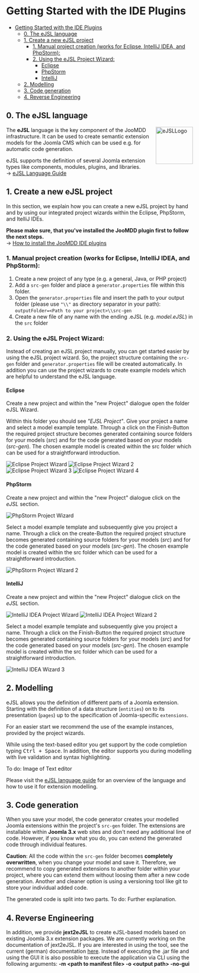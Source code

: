 # Getting Started with the IDE Plugins #

- [Getting Started with the IDE Plugins](#getting-started-with-the-ide-plugins)
  - [0. The eJSL language](#0-the-ejsl-language)
  - [1. Create a new eJSL project](#1-create-a-new-ejsl-project)
    - [1. Manual project creation (works for Eclipse, IntelliJ IDEA, and PhpStorm):](#1-manual-project-creation-works-for-eclipse-intellij-idea-and-phpstorm)
    - [2. Using the eJSL Project Wizard:](#2-using-the-ejsl-project-wizard)
      - [Eclipse](#eclipse)
      - [PhpStorm](#phpstorm)
      - [IntelliJ](#intellij)
  - [2. Modelling](#2-modelling)
  - [3. Code generation](#3-code-generation)
  - [4. Reverse Engineering](#4-reverse-engineering)

## 0. The eJSL language ##
 <img src="img/eJSL_Logo_trans.png" alt="eJSLLogo" height="100" style="max-width:100%;float:right;">
 
The **eJSL** language is the key component of the JooMDD infrastructure. It can be used to create semantic extension models for the Joomla CMS which can be used e.g. for automatic code generation.

eJSL supports the definition of several Joomla extension types like components, modules, plugins, and libraries. <br> &rarr;  [eJSL Language Guide](eJSLGuide.md) 

## 1. Create a new eJSL project ##
In this section, we explain how you can create a new eJSL project by hand and by using our integrated project wizards within the Eclipse, PhpStorm, and ItelliJ IDEs.

**Please make sure, that you've installed the JooMDD plugin first to follow the next steps.**
<br>
&rarr; [How to install the JooMDD IDE plugins](InstallationGuide.md)

### 1. Manual project creation (works for Eclipse, IntelliJ IDEA, and PhpStorm): ###
1. Create a new project of any type (e.g. a general, Java, or PHP project)
2. Add a `src-gen` folder and place a `generator.properties` file within this folder. 
3. Open the `generator.properties` file and insert the path to your output folder (please use `"\\"` as directory separator in your path): <br> `outputFolder=<Path to your project>\\src-gen`
4. Create a new file of any name with the ending .eJSL (e.g. *model.eJSL*) in the `src` folder

### 2. Using the eJSL Project Wizard: ###
Instead of creating an eJSL project manually, you can get started easier by using the eJSL project wizard. So, the project structure containing the `src-gen` folder and `generator.properties` file will be created automatically. In addition you can use the project wizards to create example models which are helpful to understand the eJSL language.

#### Eclipse ####
Create a new project and within the "new Project" dialogue open the folder eJSL Wizard. 

Within this folder you should see *"EJSL Project"*. Give your project a name and select a model example template.
Through a click on the Finish-Button the required project structure becomes generated containing source folders 
for your models (*src*) and for the code generated based on your models (*src-gen*). The chosen example model 
is created within the src folder which can be used for a straightforward introduction.

<img src="img/eclipse_pw_1.png" alt="Eclipse Project Wizard" style="max-width:100%">
<img src="img/eclipse_pw_2.png" alt="Eclipse Project Wizard 2" style="max-width:100%">
<img src="img/eclipse_pw_3.png" alt="Eclipse Project Wizard 3" style="max-width:100%">
<img src="img/eclipse_pw_4.png" alt="Eclipse Project Wizard 4"style="max-width:100%">

#### PhpStorm ####
Create a new project and within the "new Project" dialogue click on the *eJSL* section.

<img src="img/php_pw_1.png" alt="PhpStorm Project Wizard" style="max-width:100%;">

Select a model example template and subsequently give you project a name.
Through a click on the create-Button the required project structure becomes generated containing source folders 
for your models (*src*) and for the code generated based on your models (*src-gen*). The chosen example model 
is created within the src folder which can be used for a straightforward introduction.

<img src="img/php_pw_2.png" alt="PhpStorm Project Wizard 2" style="max-width:100%">

#### IntelliJ ####
Create a new project and within the "new Project" dialogue click on the *eJSL* section. 

<img src="img/ij_pw_1.png" alt="IntelliJ IDEA Project Wizard"  style="max-width:100%">
<img src="img/ij_pw_2.png" alt="IntelliJ IDEA Project Wizard 2" style="max-width:100%">

Select a model example template and subsequently give you project a name.
Through a click on the Finish-Button the required project structure becomes generated containing source folders 
for your models (*src*) and for the code generated based on your models (*src-gen*). The chosen example model 
is created within the src folder which can be used for a straightforward introduction.

<img src="img/ij_pw_3.png" alt="IntelliJ IDEA Wizard 3" style="max-width:100%;">

## 2. Modelling ##
eJSL allows you the definition of different parts of a Joomla extension. Starting with the definition of a data structure (`entities`) on to its presentation (`pages`) up to the specification of Joomla-specific `extensions`.

For an easier start we recommend the use of the example instances, provided by the project wizards.  

While using the text-based editor you get support by the code completion typing <kbd>Ctrl + Space</kbd>. In addition, the editor supports you during modelling with live validation and syntax highlighting.

To do: Image of Text editor

Please visit the [eJSL language guide](eJSLGuide.md) for an overview of the language and how to use it for extension modelling. 

## 3. Code generation ##
When you save your model, the code generator creates your modelled Joomla extensions within the project's `src-gen` folder. The extensions are installable within **Joomla 3.x** web sites and don't need any additional line of code. However, if you know what you do, you can extend the generated code through individual features. 

**Caution**: All the code within the `src-gen` folder becomes **completely overwritten**, when you change your model and save it. Therefore, we recommend to copy generated extensions to another folder within your project, where you can extend them without loosing them after a new code generation. Another and cleaner option is using a 
versioning tool like git to store your individual added code.

The generated code is split into two parts.  To do: Further explanation.

## 4. Reverse Engineering ##
In addition, we provide **jext2eJSL** to create eJSL-based models based on existing Joomla 3.x extension packages.
We are currently working on the documentation of jext2eJSL. If you are interested in using the tool, see the current (german) 
documentation [here](https://wiki.thm.de/Reverse-Engineering_(Joomla-Code_zu_eJSL-Instanzmodell)).
Instead of executing the .jar file and using the GUI it is also possible to execute the application via CLI using the following arguments: 
**-m &lt;path to manifest file&gt; -o &lt;output path&gt; -no-gui**